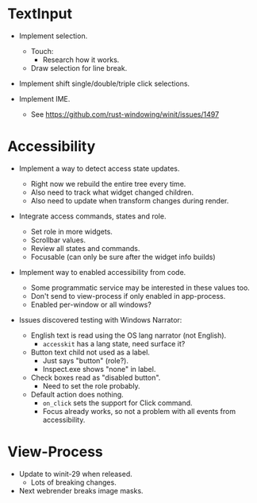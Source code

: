 # TextInput

* Implement selection.
    - Touch:
        - Research how it works.
    - Draw selection for line break.

* Implement shift single/double/triple click selections.

* Implement IME.
    - See https://github.com/rust-windowing/winit/issues/1497

# Accessibility

* Implement a way to detect access state updates.
    - Right now we rebuild the entire tree every time.
    - Also need to track what widget changed children.
    - Also need to update when transform changes during render.

* Integrate access commands, states and role.
    - Set role in more widgets.
    - Scrollbar values.
    - Review all states and commands.
    - Focusable (can only be sure after the widget info builds)

* Implement way to enabled accessibility from code.
    - Some programmatic service may be interested in these values too.
    - Don't send to view-process if only enabled in app-process.
    - Enabled per-window or all windows?

* Issues discovered testing with Windows Narrator:
    - English text is read using the OS lang narrator (not English).
        - `accesskit` has a lang state, need surface it?
    - Button text child not used as a label.
        - Just says "button" (role?).
        - Inspect.exe shows "none" in label.
    - Check boxes read as "disabled button".
        - Need to set the role probably.
    - Default action does nothing.
        - `on_click` sets the support for Click command.
        - Focus already works, so not a problem with all events from accessibility.

# View-Process

* Update to winit-29 when released.
    - Lots of breaking changes.
* Next webrender breaks image masks.
